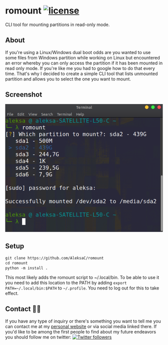 # romount [![license](https://img.shields.io/github/license/AleksaC/nnlib.svg?maxAge=2592000)](https://github.com/AleksaC/romount/blob/master/LICENSE)

CLI tool for mounting partitions in read-only mode.

## About

If you're using a Linux/Windows dual boot odds are you wanted to use some files 
from Windows partition while working on Linux but encountered an error whereby 
you can only access the partition if it has been mounted in read only mode. 
If you're like me you had to google how to do that every time. That's why I 
decided to create a simple CLI tool that lists unmounted partition and allows you
to select the one you want to mount.

## Screenshot

![screenshot](preview.png)

## Setup

```shell script
git clone https://github.com/AleksaC/romount
cd romount
python -m install .
```

This most likely adds the romount script to ~/.local/bin. To be able to use it 
you need to add this location to the PATH by adding `export PATH=~/.local/bin:$PATH`
to `~/.profile`. You need to log out for this to take effect. 

## Contact 🙋‍♂️
If you have any type of inquiry or there's something you want to tell me 
you can contact me at my [personal website](https://aleksac.me) or via social 
media linked there. If you'd like to be among the first people to find about my 
future endeavors you should follow me on twitter: 
<a target="_blank" href="http://twitter.com/aleksa_c_"><img alt='Twitter followers' src="https://img.shields.io/twitter/follow/aleksa_c_.svg?style=social"></a>
